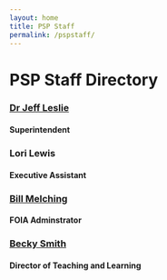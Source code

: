 ```yaml
---
layout: home
title: PSP Staff
permalink: /pspstaff/
---
```


# PSP Staff Directory

### [Dr Jeff Leslie](/_pages/pspstaff/jeff_leslie)
#### Superintendent

### Lori Lewis
#### Executive Assistant

### [Bill Melching](/_pages/pspstaff/bill_melching)
#### FOIA Adminstrator

### [Becky Smith](/_pages/pspstaff/becky_smith)
#### Director of Teaching and Learning

